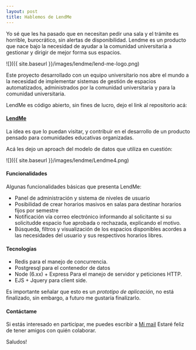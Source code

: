 ```yaml
---
layout: post
title: Hablemos de LendMe
---
```


Yo sé que les ha pasado que en necesitan pedir una sala y el trámite es horrible, burocrático, sin alertas de disponibilidad.
Lendme es un producto que nace bajo la necesidad de ayudar a la comunidad universitaria a gestionar y dirigir de mejor forma sus espacios.

![]({{ site.baseurl }}/images/lendme/lend-me-logo.png)

Este proyecto desarrollado con un equipo universitario nos abre el mundo a la necesidad de implementar sistemas de gestión de espacios automatizados, administrados por la comunidad universitaria y para la comunidad universitaria.

LendMe es código abierto, sin fines de lucro, dejo el link al repositorio acá: 

####  [LendMe](https://github.com/mauriciodelrio/lendme)

La idea es que lo puedan visitar, y contribuir en el desarrollo de un producto pensado para comunidades educativas organizadas.

Acá les dejo un aproach del modelo de datos que utiliza en cuestión:

![]({{ site.baseurl }}/images/lendme/Lendme4.png)


####  Funcionalidades

Algunas funcionalidades básicas que presenta LendMe:

* Panel de administración y sistema de niveles de usuario
* Posibilidad de crear horarios masivos en salas para destinar horarios fijos por semestre
* Notificación vía correo electrónico informando al solicitante si su solicitudde espacio fue aprobada o rechazada, explicando el motivo.
* Búsqueda, filtros y visualización de los espacios disponibles acordes a las necesidades del usuario y sus respectivos horarios libres.

####  Tecnologías

* Redis para el manejo de concurrencia.
* Postgresql para el contenedor de datos
* Node (6.xx) + Express Para el manejo de servidor y peticiones HTTP.
* EJS + Jquery para client side.

Es importante señalar que esto es un *prototipo de aplicación*, no está finalizado, sin embargo, a futuro me gustaría finalizarlo.

#### Contáctame

Si estás interesado en participar, me puedes escribir a [Mi mail](mailto:mauricio.delr@gmail.com)
Estaré feliz de tener amigos con quién colaborar.

Saludos! 
